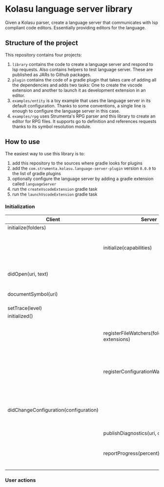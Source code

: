 # Kolasu language server library

Given a Kolasu parser, create a language server that communicates with lsp compliant code editors. Essentially providing editors for the language.

## Structure of the project

This repository contains four projects:

1. `library` contains the code to create a language server and respond to lsp requests. Also contains helpers to test language server. These are published as JARs to Github packages.
2. `plugin` contains the code of a gradle plugin that takes care of adding all the dependencies and adds two tasks: One to create the vscode extension and another to launch it as development extension in an editor.
3. `examples/entity` is a toy example that uses the language server in its default configuration. Thanks to some conventions, a single line is enough to configure the language server in this case.
4. `examples/rpg` uses Strumenta's RPG parser and this library to create an editor for RPG files. It supports go to definition and references requests thanks to its symbol resolution module. 

## How to use

The easiest way to use this library is to:

1. add this repository to the sources where gradle looks for plugins
2. add the `com.strumenta.kolasu.language-server-plugin` version `0.0.0` to the list of gradle plugins
3. optionally configure the language server by adding a gradle extension called `languageServer`
4. run the `createVscodeExtension` gradle task
5. run the `launchVscodeExtension` gradle task

### Initialization

| Client                                | Server                                    | Notes                                                                        |
|---------------------------------------|-------------------------------------------|------------------------------------------------------------------------------|
| initialize(folders)                   |                                           | store folders                                                                |
|                                       | initialize(capabilities)                  | capabilities increase with symbol resolution module                          |
| didOpen(uri, text)                    |                                           | ignored since index is not initialized                                       |
| documentSymbol(uri)                   |                                           | ignored since index is not initialized                                       |
| setTrace(level)                       |                                           | store level                                                                  |
| initialized()                         |                                           |                                                                              |
|                                       | registerFileWatchers(folders, extensions) | client detects even files created outside the editor                         |
|                                       | registerConfigurationWatchers(section)    | parsing behavior can be configured from the editor                           |
| didChangeConfiguration(configuration) |                                           | store configuration, reset index, parse all files in workspace and for each: |
|                                       | publishDiagnostics(uri, diagnostics[])    |                                                                              |
|                                       | reportProgress(percent)                   | based on the amount of bytes parsed / total amount to parse                  |

### User actions

